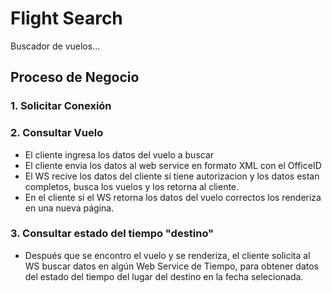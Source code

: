 # Flight Search

Buscador de vuelos...

## Proceso de Negocio
### 1. Solicitar Conexión

### 2. Consultar Vuelo
* El cliente ingresa los datos del vuelo a buscar
* El cliente envia los datos al web service en formato XML con el OfficeID
* El WS recive los datos del cliente si tiene autorizacion y los datos estan completos, busca los vuelos y los retorna al cliente.
* En el cliente si el WS retorna los datos del vuelo correctos los renderiza en una nueva página.

### 3. Consultar estado del tiempo "destino"
* Después que se encontro el vuelo y se renderiza, el cliente solicita al WS buscar datos en algún Web Service de Tiempo, para obtener datos del estado del tiempo del lugar del destino en la fecha selecionada.
